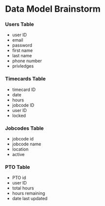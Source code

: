 # Data Model Brainstorm

### Users Table

- user ID
- email
- password
- first name
- last name
- phone number
- privledges

### Timecards Table

- timecard ID
- date
- hours
- jobcode ID
- user ID
- locked

### Jobcodes Table

- jobcode id
- jobcode name
- location
- active

### PTO Table

- PTO id
- user ID
- total hours
- hours remaining
- date last updated
